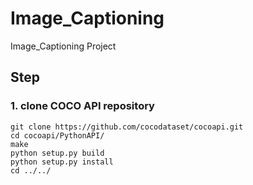 # Image_Captioning
Image_Captioning Project


## Step
### 1. clone COCO API repository
```
git clone https://github.com/cocodataset/cocoapi.git
cd cocoapi/PythonAPI/
make
python setup.py build
python setup.py install
cd ../../
```
